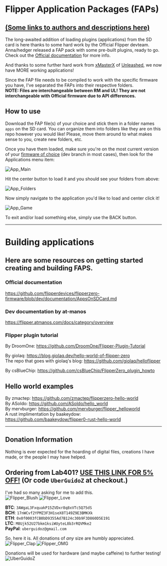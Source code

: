 # Flipper Application Packages (FAPs)

## [(Some links to authors and descriptions here)](https://github.com/UberGuidoZ/Flipper/tree/main/Applications/Custom%20(UL%2C%20RM%2C%20XFW)#readme)

The long-awaited addition of loading plugins (applications) from the SD card is here thanks to some hard work by the Official Flipper devteam. Anna/hedger released a FAP pack with some pre-built plugins, ready to go. Check out the [Official documentation](https://github.com/flipperdevices/flipperzero-firmware/blob/dev/documentation/AppsOnSDCard.md) for more info.

And thanks to some further hard work from [xMasterX](https://github.com/xMasterX) of [Unleashed](https://github.com/DarkFlippers/unleashed-firmware), we now have MORE working applications!

Since the FAP file needs to be compiled to work with the specific firmware you have, I've separated the FAPs into their respective folders.<br>
**NOTE: Files are interchangeable between RM and UL! They are not interchangeable with Official firmware due to API differences.**

## How to use

Download the FAP file(s) of your choice and stick them in a folder names `apps` on the SD card. You can organize them into folders like they are on this repo however you would like! Please, move them around to what makes sense to you, create new folders, etc.

Once you have them loaded, make sure you're on the most current version of your [firmware of choice](https://github.com/UberGuidoZ/Flipper/tree/main/Firmware_Options) (dev branch in most cases), then look for the Applications menu item:

![App_Main](https://user-images.githubusercontent.com/57457139/190332031-d7524a5f-8d02-4ae8-a21d-a2aa487eae9c.png)

Hit the center button to load it and you should see your folders from above:

![App_Folders](https://user-images.githubusercontent.com/57457139/190332247-cb1993ed-f898-4810-9aad-fe8ec134a96f.png)

Now simply navigate to the application you'd like to load and center click it!

![App_Game](https://user-images.githubusercontent.com/57457139/190332433-907e609c-c1d0-490f-b3f7-d30e9dbda50a.png)

To exit and/or load something else, simply use the BACK button.

-----
# Building applications
## Here are some resources on getting started creating and building FAPS.

### Official documentation
https://github.com/flipperdevices/flipperzero-firmware/blob/dev/documentation/AppsOnSDCard.md

### Dev documentation by at-manos
https://flipper.atmanos.com/docs/category/overview

### Flipper plugin tutorial
By DroomOne: https://github.com/DroomOne/Flipper-Plugin-Tutorial

By giolaq: https://blog.giolaq.dev/hello-world-of-flipper-zero <br>
The repo that goes with giolaq's blog: https://github.com/giolaq/helloflipper

By csBlueChip: https://github.com/csBlueChip/FlipperZero_plugin_howto

## Hello world examples
By zmactep: https://github.com/zmactep/flipperzero-hello-world <br>
By ASoldo: https://github.com/ASoldo/hello_world <br>
By mervburger: https://github.com/mervburger/flipper_helloworld <br>
A rust implimentation by baakeydow: https://github.com/baakeydow/flipper0-rust-hello-world <br>

-----

## Donation Information

Nothing is ever expected for the hoarding of digital files, creations I have made, or the people I may have helped.

## Ordering from Lab401? [USE THIS LINK FOR 5% OFF!](https://lab401.com/r?id=vsmgoc) (Or code `UberGuidoZ` at checkout.)

I've had so many asking for me to add this.<br>
![Flipper_Blush](https://user-images.githubusercontent.com/57457139/183561666-4424a3cc-679b-4016-a368-24f7e7ad0a88.jpg) ![Flipper_Love](https://user-images.githubusercontent.com/57457139/183561692-381d37bd-264f-4c88-8877-e58d60d9be6e.jpg)

**BTC**: `3AWgaL3FxquakP15ZVDxr8q8xVTc5Q75dS`<br>
**BCH**: `17nWCvf2YPMZ3F3H1seX8T149Z9E3BMKXk`<br>
**ETH**: `0x0f0003fCB0bD9355Ad7B124c30b9F3D860D5E191`<br>
**LTC**: `M8Ujk52U27bkm1ksiWUyteL8b3rRQVMke2`<br>
**PayPal**: `uberguidoz@gmail.com`

So, here it is. All donations of *any* size are humbly appreciated.<br>
![Flipper_Clap](https://user-images.githubusercontent.com/57457139/183561789-2e853ede-8ef7-41e8-a67c-716225177e5d.jpg) ![Flipper_OMG](https://user-images.githubusercontent.com/57457139/183561787-e21bdc1e-b316-4e67-b327-5129503d0313.jpg)

Donations will be used for hardware (and maybe caffeine) to further testing!<br>
![UberGuidoZ](https://cdn.discordapp.com/emojis/1000632669622767686.gif)